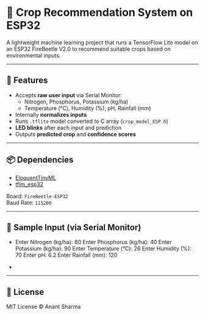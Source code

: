 # 🌾 Crop Recommendation System on ESP32

A lightweight machine learning project that runs a TensorFlow Lite model on an ESP32 FireBeetle V2.0 to recommend suitable crops based on environmental inputs.

---

## 🔧 Features
- Accepts **raw user input** via Serial Monitor:
  - Nitrogen, Phosphorus, Potassium (kg/ha)
  - Temperature (°C), Humidity (%), pH, Rainfall (mm)
- Internally **normalizes inputs**
- Runs `.tflite` model converted to C array (`crop_model_ESP.h`)
- **LED blinks** after each input and prediction
- Outputs **predicted crop** and **confidence scores**

---

## 📦 Dependencies
- [EloquentTinyML](https://github.com/eloquentarduino/EloquentTinyML)
- [tflm_esp32](https://github.com/tensorflow/tflite-micro-arduino-examples)

Board: `FireBeetle-ESP32`  
Baud Rate: `115200`

---

## 🧪 Sample Input (via Serial Monitor)


- Enter Nitrogen (kg/ha): 80 Enter Phosphorus (kg/ha): 40 Enter Potassium (kg/ha): 90 Enter Temperature (°C): 26 Enter Humidity (%): 70 Enter pH: 6.2 Enter Rainfall (mm): 120

- 
---

## 📜 License
MIT License © Anant Sharma
